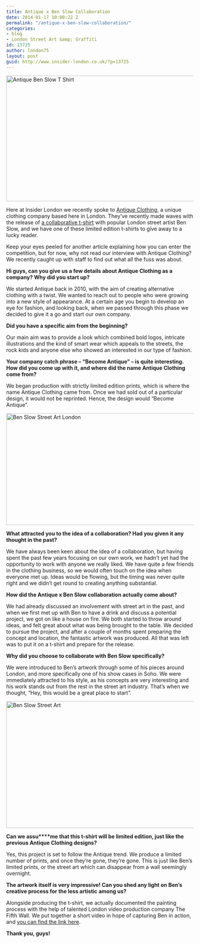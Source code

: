 ```yaml
---
title: Antique x Ben Slow Collaboration
date: 2014-01-17 10:00:22 Z
permalink: "/antique-x-ben-slow-collaboration/"
categories:
- blog
- London Street Art &amp; Graffiti
id: 13725
author: london75
layout: post
guid: http://www.insider-london.co.uk/?p=13725
---
```


[<img class="alignnone size-full wp-image-13735" alt="Antique Ben Slow T Shirt" src="/wp-content/uploads/2014/01/Antique-Ben-Slow-T-Shirt.jpg" width="566" height="337" />](/wp-content/uploads/2014/01/Antique-Ben-Slow-T-Shirt.jpg)

Here at Insider London we recently spoke to [Antique Clothing](http://www.becomeantique.com/), a unique clothing company based here in London. They’ve recently made waves with the release of [a collaborative t-shirt](http://www.becomeantique.com/product/ben-slow-x-antique-collab-t-shirt-white/) with popular London street artist Ben Slow, and we have one of these limited edition t-shirts to give away to a lucky reader.

Keep your eyes peeled for another article explaining how you can enter the competition, but for now, why not read our interview with Antique Clothing? We recently caught up with staff to find out what all the fuss was about.

**Hi guys, can you give us a few details about Antique Clothing as a company? Why did you start up?**

We started Antique back in 2010, with the aim of creating alternative clothing with a twist. We wanted to reach out to people who were growing into a new style of appearance. At a certain age you begin to develop an eye for fashion, and looking back, when we passed through this phase we decided to give it a go and start our own company.

**Did you have a specific aim from the beginning?**

Our main aim was to provide a look which combined bold logos, intricate illustrations and the kind of smart wear which appeals to the streets, the rock kids and anyone else who showed an interested in our type of fashion.

**Your company catch phrase – “Become Antique” &#8211; is quite interesting. How did you come up with it, and where did the name Antique Clothing come from?**

We began production with strictly limited edition prints, which is where the name Antique Clothing came from. Once we had sold out of a particular design, it would not be reprinted. Hence, the design would “Become Antique”.

<img class="alignnone size-full wp-image-13736" alt="Ben Slow Street Art London" src="/wp-content/uploads/2014/01/Ben-Slow-Street-Art-London.jpg" width="569" height="300" />

**What attracted you to the idea of a collaboration? Had you given it any thought in the past?**

We have always been keen about the idea of a collaboration, but having spent the past few years focusing on our own work, we hadn’t yet had the opportunity to work with anyone we really liked. We have quite a few friends in the clothing business, so we would often touch on the idea when everyone met up. Ideas would be flowing, but the timing was never quite right and we didn&#8217;t get round to creating anything substantial.

**How did the Antique x Ben Slow collaboration actually come about?** 

We had already discussed an involvement with street art in the past, and when we first met up with Ben to have a drink and discuss a potential project, we got on like a house on fire. We both started to throw around ideas, and felt great about what was being brought to the table. We decided to pursue the project, and after a couple of months spent preparing the concept and location, the fantastic artwork was produced. All that was left was to put it on a t-shirt and prepare for the release.

**Why did you choose to collaborate with Ben Slow specifically?** 

We were introduced to Ben&#8217;s artwork through some of his pieces around London, and more specifically one of his show cases in Soho. We were immediately attracted to his style, as his concepts are very interesting and his work stands out from the rest in the street art industry. That&#8217;s when we thought, &#8220;Hey, this would be a great place to start&#8221;.

<img class="alignnone size-full wp-image-13737" alt="Ben Slow Street Art" src="/wp-content/uploads/2014/01/Ben-Slow-Street-Art.jpg" width="569" height="340" />

**Can we assu****me that this t-shirt will be limited edition, just like the previous Antique Clothing designs?**

Yes, this project is set to follow the Antique trend. We produce a limited number of prints, and once they&#8217;re gone, they&#8217;re gone. This is just like Ben&#8217;s limited prints, or the street art which can disappear from a wall seemingly overnight.

**The artwork itself is very impressive! Can you shed any light on Ben’s creative process for the less artistic among us?**

Alongside producing the t-shirt, we actually documented the painting process with the help of talented London video production company The Fifth Wall. We put together a short video in hope of capturing Ben in action, and [you can find the link here](http://vimeo.com/82909177).

**Thank you, guys!**